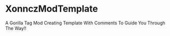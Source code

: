 # XonnczModTemplate
A Gorilla Tag Mod Creating Template With Comments To Guide You Through The Way!! 
